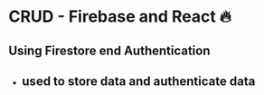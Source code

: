 # CRUD - Firebase and React 🔥 

## Using Firestore end Authentication

 - ## used to store data and authenticate data